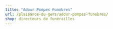 ```yaml
---
title: "Adour Pompes Funèbres"
url: /plaisance-du-gers/adour-pompes-funebres/
shop: directeurs de funérailles
---
```

